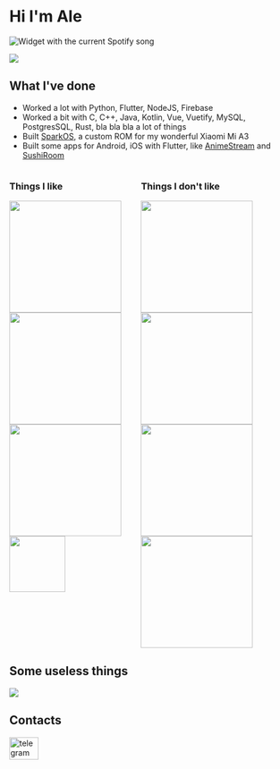 # Hi I'm Ale

<img src="https://bakka-spotify.vercel.app/api?theme=dark" alt="Widget with the current Spotify song" />

[![](https://visitcount.itsvg.in/api?id=aleeeee1&icon=7&color=0)](https://visitcount.itsvg.in)

## What I've done

- Worked a lot with Python, Flutter, NodeJS, Firebase
- Worked a bit with C, C++, Java, Kotlin, Vue, Vuetify, MySQL, PostgresSQL, Rust, bla bla bla a lot of things
- Built [SparkOS](https://github.com/Spark-Rom), a custom ROM for my wonderful Xiaomi Mi A3
- Built some apps for Android, iOS with Flutter, like [AnimeStream](https://github.com/aleeeee1/AnimeStream) and [SushiRoom](https://github.com/SushiRoom/app)


<div style="display: flex">
    <div class='dai'>
        <h3>
            Things I like
        </h3>
        <img class='item' src='https://i.imgur.com/r0UFcLO.jpg' width='200' />
        <img class='item' src='https://www.androidiani.com/wp-content/uploads/2021/07/Google-Material-You-cover.png' height='200' />
        <img class='item' src='https://img.tuttoandroid.net/wp-content/uploads/2019/08/Android-nuovo-logo.png' width='200' />
        <img class='item' src='https://www.mozilla.org/media/img/structured-data/logo-firefox-browser.fbc7ffbb50fd.png' height='100' width='100'  />
    </div>
    <div class='dai'>
        <h3>
            Things I don't like
        </h3>
        <img class='item' src='https://show-project.eu/wp-content/uploads/2020/06/GTT-logo.jpg' height='200' />
        <img class='item' src='https://static3.depositphotos.com/1004627/197/i/450/depositphotos_1974365-stock-photo-of-the-world.jpg' height='200' />
        <img class='item' src='https://staticfanpage.akamaized.net/wp-content/uploads/2023/09/21350587_small-1200x675.jpg' height='200' />
        <img class='item' src='https://upload.wikimedia.org/wikipedia/commons/thumb/2/27/PHP-logo.svg/1200px-PHP-logo.svg.png' height='200' />
    </div>
</div>

## Some useless things
![](https://github-readme-stats-r76cmk7ht-aleeeee1.vercel.app/api?username=aleeeee1&custom_title=The%20stats%20thing&theme=graywhite)

## Contacts

<a href="https://t.me/bakkaq" target="_blank">
    <img src="https://raw.githubusercontent.com/maurodesouza/profile-readme-generator/master/src/assets/icons/social/telegram/default.svg" width="52" height="40" alt="telegram logo"  />
</a>
